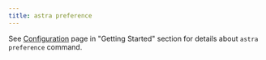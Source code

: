 ```yaml
---
title: astra preference
---
```



See [Configuration](../overview/configure.md) page in "Getting Started" section for details about `astra preference` command.
